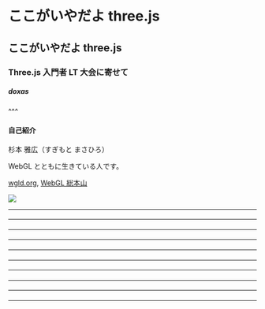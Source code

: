 # ここがいやだよ three.js
## ここがいやだよ three.js
### Three.js 入門者 LT 大会に寄せて
##### doxas
^^^

#### 自己紹介

杉本 雅広（すぎもと まさひろ）

WebGL とともに生きている人です。

<a href="https://wgld.org/" target="_blank">wgld.org</a>, <a href="https://webgl.souhonzan.org/" target="_blank">WebGL 総本山</a>

![](sample.png)

---

#### 

---

#### 

---

#### 

---

#### 

---

#### 

---

#### 

---

#### 

---

#### 

---

#### 

---


